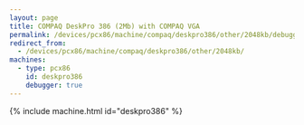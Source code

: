 ```yaml
---
layout: page
title: COMPAQ DeskPro 386 (2Mb) with COMPAQ VGA
permalink: /devices/pcx86/machine/compaq/deskpro386/other/2048kb/debugger/
redirect_from:
  - /devices/pcx86/machine/compaq/deskpro386/other/2048kb/
machines:
  - type: pcx86
    id: deskpro386
    debugger: true
---
```


{% include machine.html id="deskpro386" %}
